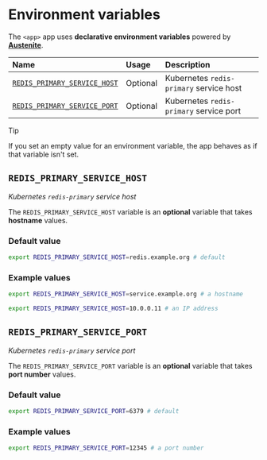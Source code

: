 # Environment variables

The `<app>` app uses **declarative environment variables** powered by
**[Austenite]**.

[austenite]: https://github.com/ezzatron/austenite

| Name                                                        | Usage    | Description                             |
| :---------------------------------------------------------- | :------- | :-------------------------------------- |
| [`REDIS_PRIMARY_SERVICE_HOST`](#redis_primary_service_host) | Optional | Kubernetes `redis-primary` service host |
| [`REDIS_PRIMARY_SERVICE_PORT`](#redis_primary_service_port) | Optional | Kubernetes `redis-primary` service port |

<!-- prettier-ignore-start -->

> [!TIP]
> If you set an empty value for an environment variable, the app behaves as if that variable isn't set.

<!-- prettier-ignore-end -->

## `REDIS_PRIMARY_SERVICE_HOST`

_Kubernetes `redis-primary` service host_

The `REDIS_PRIMARY_SERVICE_HOST` variable is an **optional** variable that takes
**hostname** values.

### Default value

```sh
export REDIS_PRIMARY_SERVICE_HOST=redis.example.org # default
```

### Example values

```sh
export REDIS_PRIMARY_SERVICE_HOST=service.example.org # a hostname
```

```sh
export REDIS_PRIMARY_SERVICE_HOST=10.0.0.11 # an IP address
```

## `REDIS_PRIMARY_SERVICE_PORT`

_Kubernetes `redis-primary` service port_

The `REDIS_PRIMARY_SERVICE_PORT` variable is an **optional** variable that takes
**port number** values.

### Default value

```sh
export REDIS_PRIMARY_SERVICE_PORT=6379 # default
```

### Example values

```sh
export REDIS_PRIMARY_SERVICE_PORT=12345 # a port number
```
